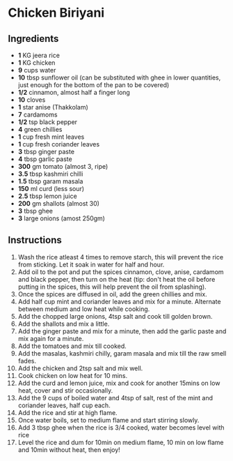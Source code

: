 # Chicken Biriyani

## Ingredients

- **1** KG jeera rice
- **1** KG chicken
- **9** cups water
- **10** tbsp sunflower oil (can be substituted with ghee in lower quantities, just enough for the bottom of the pan to be covered)
- **1/2** cinnamon, almost half a finger long
- **10** cloves
- **1** star anise (Thakkolam)
- **7** cardamoms
- **1/2** tsp black pepper
- **4** green chillies
- **1** cup fresh mint leaves
- **1** cup fresh coriander leaves
- **3** tbsp ginger paste
- **4** tbsp garlic paste
- **300** gm tomato (almost 3, ripe)
- **3.5** tbsp kashmiri chilli
- **1.5** tbsp garam masala
- **150** ml curd (less sour)
- **2.5** tbsp lemon juice
- **200** gm shallots (almost 30)
- **3** tbsp ghee
- **3** large onions (amost 250gm)

## Instructions

1. Wash the rice atleast 4 times to remove starch, this will prevent the rice from sticking. Let it soak in water for half and hour.
2. Add oil to the pot and put the spices cinnamon, clove, anise, cardamom and black pepper, then turn on the heat (tip: don't heat the oil before putting in the spices, this will help prevent the oil from splashing).
3. Once the spices are diffused in oil, add the green chillies and mix.
4. Add half cup mint and coriander leaves and mix for a minute. Alternate between medium and low heat while cooking.
5. Add the chopped large onions, 4tsp salt and cook till golden brown.
6. Add the shallots and mix a little.
7. Add the ginger paste and mix for a minute, then add the garlic paste and mix again for a minute.
8. Add the tomatoes and mix till cooked.
9. Add the masalas, kashmiri chilly, garam masala and mix till the raw smell fades.
10. Add the chicken and 2tsp salt and mix well.
11. Cook chicken on low heat for 10 mins.
12. Add the curd and lemon juice, mix and cook for another 15mins on low heat, cover and stir occasionally.
13. Add the 9 cups of boiled water and 4tsp of salt, rest of the mint and coriander leaves, half cup each.
14. Add the rice and stir at high flame.
15. Once water boils, set to medium flame and start stirring slowly.
16. Add 3 tbsp ghee when the rice is 3/4 cooked, water becomes level with rice
17. Level the rice and dum for 10min on medium flame, 10 min on low flame and 10min without heat, then enjoy!

